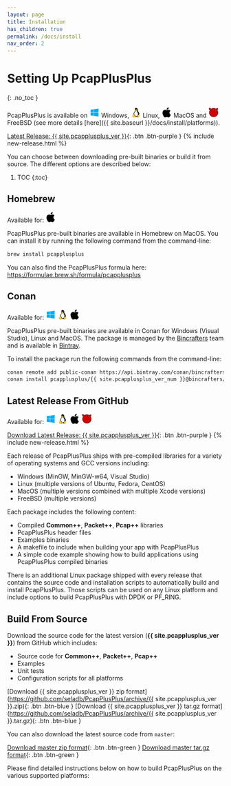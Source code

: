 ```yaml
---
layout: page
title: Installation
has_children: true
permalink: /docs/install
nav_order: 2
---
```


# Setting Up PcapPlusPlus
{: .no_toc }

PcapPlusPlus is available on <img src="/resources/logo-windows.png" alt="drawing" width="24" title="Windows"/> Windows, <img src="/resources/logo-linux.png" alt="drawing" width="24" title="Linux"/> Linux, <img src="/resources/logo-apple.png" alt="drawing" width="24" title="MacOS"/> MacOS and <img src="/resources/logo-freebsd.png" alt="drawing" width="24" title="FreeBSD"/> FreeBSD (see more details [here]({{ site.baseurl }}/docs/install/platforms)).

[Latest Release: {{ site.pcapplusplus_ver }}](https://github.com/seladb/PcapPlusPlus/releases/latest){: .btn .btn-purple } {% include new-release.html %}

You can choose between downloading pre-built binaries or build it from source. The different options are described below:

1. TOC
{:toc}

## Homebrew

Available for: <img src="/resources/logo-apple.png" alt="drawing" width="24" title="MacOS"/> 

PcapPlusPlus pre-built binaries are available in Homebrew on MacOS. You can install it by running the following command from the command-line:

```bash
brew install pcapplusplus
```

You can also find the PcapPlusPlus formula here: <https://formulae.brew.sh/formula/pcapplusplus>

## Conan

Available for: <img src="/resources/logo-windows.png" alt="drawing" width="24" title="Windows"/> <img src="/resources/logo-linux.png" alt="drawing" width="24" title="Linux"/> <img src="/resources/logo-apple.png" alt="drawing" width="24" title="MacOS"/>

PcapPlusPlus pre-built binaries are available in Conan for Windows (Visual Studio), Linux and MacOS. The package is managed by the [Bincrafters](https://bincrafters.github.io/) team and is available in [Bintray](https://bintray.com/bincrafters/public-conan/pcapplusplus%3Abincrafters).

To install the package run the following commands from the command-line:

```bash
conan remote add public-conan https://api.bintray.com/conan/bincrafters/public-conan
conan install pcapplusplus/{{ site.pcapplusplus_ver_num }}@bincrafters/stable -r public-conan
```

## Latest Release From GitHub

Available for: <img src="/resources/logo-windows.png" alt="drawing" width="24" title="Windows"/> <img src="/resources/logo-linux.png" alt="drawing" width="24" title="Linux"/> <img src="/resources/logo-apple.png" alt="drawing" width="24" title="MacOS"/> <img src="/resources/logo-freebsd.png" alt="drawing" width="24" title="FreeBSD"/> 

[Download Latest Release: {{ site.pcapplusplus_ver }}](https://github.com/seladb/PcapPlusPlus/releases/latest){: .btn .btn-purple } {% include new-release.html %}

Each release of PcapPlusPlus ships with pre-compiled libraries for a variety of operating systems and GCC versions including:

- Windows (MinGW, MinGW-w64, Visual Studio)
- Linux (multiple versions of Ubuntu, Fedora, CentOS)
- MacOS (multiple versions combined with multiple Xcode versions)
- FreeBSD (multiple versions)

Each package includes the following content:

- Compiled __Common++__, __Packet++__, __Pcap++__ libraries
- PcapPlusPlus header files
- Examples binaries
- A makefile to include when building your app with PcapPlusPlus
- A simple code example showing how to build applications using PcapPlusPlus compiled binaries

There is an additional Linux package shipped with every release that contains the source code and installation scripts to automatically build and install PcapPlusPlus. Those scripts can be used on any Linux platform and include options to build PcapPlusPlus with DPDK or PF_RING.

## Build From Source

Download the source code for the latest version (__{{ site.pcapplusplus_ver }}__) from GitHub which includes:

- Source code for __Common++__, __Packet++__, __Pcap++__
- Examples
- Unit tests
- Configuration scripts for all platforms

[Download {{ site.pcapplusplus_ver }} zip format](https://github.com/seladb/PcapPlusPlus/archive/{{ site.pcapplusplus_ver }}.zip){: .btn .btn-blue }
[Download {{ site.pcapplusplus_ver }} tar.gz format](https://github.com/seladb/PcapPlusPlus/archive/{{ site.pcapplusplus_ver }}.tar.gz){: .btn .btn-blue }

You can also download the latest source code from `master`:

[Download master zip format](https://github.com/seladb/PcapPlusPlus/archive/master.zip){: .btn .btn-green }
[Download master tar.gz format](https://github.com/seladb/PcapPlusPlus/archive/master.tar.gz){: .btn .btn-green }

Please find detailed instructions below on how to build PcapPlusPlus on the various supported platforms:
